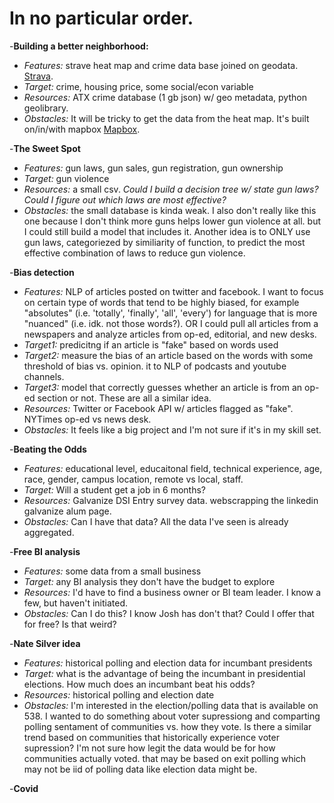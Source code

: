 # In no particular order.

-**Building a better neighborhood:**
- *Features:* strave heat map and crime data base joined on geodata. [Strava](https://www.strava.com/heatmap).
- *Target:* crime, housing price, some social/econ variable
- *Resources:* ATX crime database (1 gb json) w/ geo metadata, python geolibrary.
- *Obstacles:* It will be tricky to get the data from the heat map. It's built on/in/with mapbox [Mapbox](https://www.mapbox.com/about/maps/).

-**The Sweet Spot** 
- *Features:* gun laws, gun sales, gun registration, gun ownership
- *Target:* gun violence
- *Resources:* a small csv. *Could I build a decision tree w/ state gun laws?* *Could I figure out which laws are most effective?*
- *Obstacles:* the small database is kinda weak. I also don't really like this one because I don't think more guns helps lower gun violence at all. but I could still build a model that includes it. Another idea is to ONLY use gun laws, categoriezed by similiarity of function, to predict the most effective combination of laws to reduce gun violence.

-**Bias detection** 
- *Features:* NLP of articles posted on twitter and facebook.  I want to focus on certain type of words that tend to be highly biased, for example "absolutes"  (i.e. 'totally', 'finally', 'all', 'every') for language that is more "nuanced" (i.e. idk. not those words?). OR I could pull all articles from a newspapers and analyze articles from op-ed, editorial, and new desks.
- *Target1:* predicitng if an article is "fake" based on words used
- *Target2:* measure the bias of an article based on the words with some threshold of bias vs. opinion. it to NLP of podcasts and youtube channels.
- *Target3:* model that correctly guesses whether an article is from an op-ed section or not. These are all a similar idea.
- *Resources:* Twitter or Facebook API w/ articles flagged as "fake". NYTimes op-ed vs news desk.
- *Obstacles:* It feels like a big project and I'm not sure if it's in my skill set. 

-**Beating the Odds** 
- *Features:* educational level, educaitonal field, technical experience, age, race, gender, campus location, remote vs local, staff.
- *Target:* Will a student get a job in 6 months?
- *Resources:* Galvanize DSI Entry survey data. webscrapping the linkedin galvanize alum page.
- *Obstacles:* Can I have that data? All the data I've seen is already aggregated.

-**Free BI analysis** 
- *Features:* some data from a small business
- *Target:* any BI analysis they don't have the budget to explore
- *Resources:* I'd have to find a business owner or BI team leader. I know a few, but haven't initiated.
- *Obstacles:* Can I do this? I know Josh has don't that? Could I offer that for free? Is that weird?

-**Nate Silver idea**
- *Features:* historical polling and election data for incumbant presidents
- *Target:* what is the advantage of being the incumbant in presidential elections. How much does an incumbant beat his odds?
- *Resources:* historical polling and election date
- *Obstacles:* I'm interested in the election/polling data that is available on 538. I wanted to do something about voter supressiong and comparting polling sentament of communities vs. how they vote. Is there a similar trend based on communities that historically experience voter supression? I'm not sure how legit the data would be for how communities actually voted. that may be based on exit polling which may not be iid of polling data like election data might be.

-**Covid**



